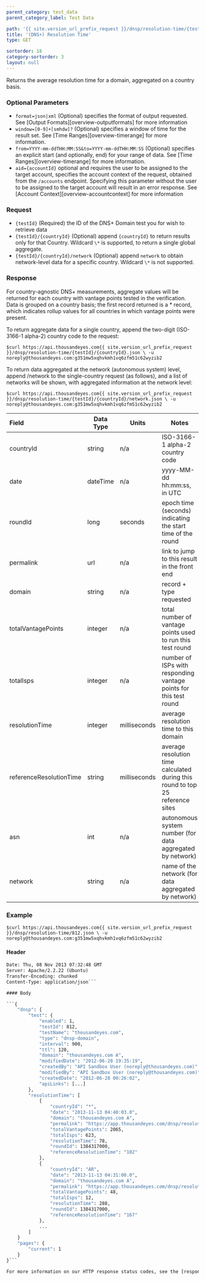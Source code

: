 ```yaml
---
parent_category: test_data
parent_category_label: Test Data

path: '{{ site.version_url_prefix_request }}/dnsp/resolution-time/{testId}'
title: '(DNS+) Resolution Time'
type: GET

sortorder: 18
category-sortorder: 3
layout: null
---
```


Returns the average resolution time for a domain, aggregated on a country basis.

### Optional Parameters

* `format=json|xml` (Optional) specifies the format of output requested.  See [Output Formats][overview-outputformats] for more information
* `window=[0-9]+[smhdw]?` (Optional) specifies a window of time for the result set.  See [Time Ranges][overview-timerange] for more information.
* `from=YYYY-mm-ddTHH:MM:SS&to=YYYY-mm-ddTHH:MM:SS` (Optional) specifies an explicit start (and optionally, end) for your range of data.  See [Time Ranges][overview-timerange] for more information.
* `aid={accountId}` optional and requires the user to be assigned to the target account, specifies the account context of the request, obtained from the `/accounts` endpoint.  Specifying this parameter without the user to be assigned to the target account will result in an error response. See [Account Context][overview-accountcontext] for more information

### Request

* `{testId}` (Required) the ID of the DNS+ Domain test you for wish to retrieve data
* `{testId}/{countryId}` (Optional) append `{countryId}` to return results only for that Country.  Wildcard `\*` is supported, to return a single global aggregate.
* `{testId}/{countryId}/network` (Optional) append `network` to obtain network-level data for a specific country.  Wildcard `\*` is not supported.

### Response

For country-agnostic DNS+ measurements, aggregate values will be returned for each country with vantage points tested in the verification.  Data is grouped on a country basis; the first record returned is a \* record, which indicates rollup values for all countries in which vantage points were present.

To return aggregate data for a single country, append the two-digit (ISO-3166-1 alpha-2) country code to the request:

`$curl https://api.thousandeyes.com{{ site.version_url_prefix_request }}/dnsp/resolution-time/{testId}/{countryId}.json \
  -u noreply@thousandeyes.com:g351mw5xqhvkmh1vq6zfm51c62wyzib2`
  
To return data aggregated at the network (autonomous system) level, append /network to the single-country request (as follows), and a list of networks will be shown, with aggregated information at the network level:

`$curl https://api.thousandeyes.com{{ site.version_url_prefix_request }}/dnsp/resolution-time/{testId}/{countryId}/network.json \
  -u noreply@thousandeyes.com:g351mw5xqhvkmh1vq6zfm51c62wyzib2`

Field | Data Type | Units | Notes
:------------|-------------|-------------|-------------|
countryId | string | n/a | ISO-3166-1 alpha-2 country code
date | dateTime | n/a | yyyy-MM-dd hh:mm:ss, in UTC
roundId | long | seconds | epoch time (seconds) indicating the start time of the round
permalink | url | n/a | link to jump to this result in the front end
domain | string | n/a | record + type requested
totalVantagePoints | integer | n/a | total number of vantage points used to run this test round
totalIsps | integer | n/a | number of ISPs with responding vantage points for this test round
resolutionTime | integer | milliseconds | average resolution time to this domain
referenceResolutionTime | string | milliseconds | average resolution time calculated during this round to top 25 reference sites
asn | int | n/a | autonomous system number (for data aggregated by network)
network | string | n/a | name of the network (for data aggregated by network)


### Example

`$curl https://api.thousandeyes.com{{ site.version_url_prefix_request }}/dnsp/resolution-time/812.json \
  -u noreply@thousandeyes.com:g351mw5xqhvkmh1vq6zfm51c62wyzib2`

#### Header

```HTTP/1.1 200 OK
Date: Thu, 08 Nov 2013 07:32:48 GMT
Server: Apache/2.2.22 (Ubuntu)
Transfer-Encoding: chunked
Content-Type: application/json```

#### Body

```{
    "dnsp": {
        "test": {
            "enabled": 1,
            "testId": 812,
            "testName": "thousandeyes.com",
            "type": "dnsp-domain",
            "interval": 900,
            "ttl": 120,
            "domain": "thousandeyes.com A",
            "modifiedDate": "2012-06-28 19:35:19",
            "createdBy": "API Sandbox User (noreply@thousandeyes.com)",
            "modifiedBy": "API Sandbox User (noreply@thousandeyes.com)",
            "createdDate": "2012-06-28 00:26:02",
            "apiLinks": [...]
        },
        "resolutionTime": [
            {
                "countryId": "*",
                "date": "2013-11-13 04:40:03.0",
                "domain": "thousandeyes.com A",
                "permalink": "https://app.thousandeyes.com/dnsp/resolution-time?__a=75&testId=812&roundId=1384317000&countryId=",
                "totalVantagePoints": 2065,
                "totalIsps": 623,
                "resolutionTime": 78,
                "roundId": 1384317000,
                "referenceResolutionTime": "102"
            },
            {
                "countryId": "AR",
                "date": "2013-11-13 04:31:00.0",
                "domain": "thousandeyes.com A",
                "permalink": "https://app.thousandeyes.com/dnsp/resolution-time?__a=75&testId=812&roundId=1384317000&countryId=AR",
                "totalVantagePoints": 48,
                "totalIsps": 12,
                "resolutionTime": 288,
                "roundId": 1384317000,
                "referenceResolutionTime": "167"
            },
            ...
        ]
    }
    "pages": {
        "current": 1
    }
}```

For more information on our HTTP response status codes, see the [response status codes documentation][overview-responsestatuscodes].